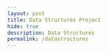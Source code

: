 ```yaml
---
layout: post
title: Data Structures Project
hide: true
description: Data Structures
permalink: /datastructures
---
```


<head>
    <style>
    </style>
</head>

<body>
<!-- html text -->
</body>

<script>
    // stuff to handle inputs and fetch
</script>